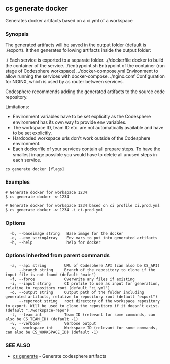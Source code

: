 ## cs generate docker

Generates docker artifacts based on a ci.yml of a workspace

### Synopsis

The generated artifacts will be saved in the output folder (default is ./export).
It then generates following artifacts inside the output folder:

./<service-n> Each service is exported to a separate folder.
./<service-n>/dockerfile docker to build the container of the service.
./<service-n>/entrypoint.sh Entrypoint of the container (run stage of Codesphere workspace).
./docker-compose.yml Environment to allow running the services with docker-compose.
./nginx.conf Configuration for NGINX, which is used by as router between services.

Codesphere recommends adding the generated artifacts to the source code repository.

Limitations:
- Environment variables have to be set explicitly as the Codesphere environment has its own way to provide env variables.
- The workspace ID, team ID etc. are not automatically available and have to be set explicitly.
- Hardcoded workspace urls don't work outside of the Codesphere environment.
- Each dockerfile of your services contain all prepare steps. To have the smallest image possible you would have to delete all unused steps in each service.


```
cs generate docker [flags]
```

### Examples

```
# Generate docker for workspace 1234
$ cs generate docker -w 1234

# Generate docker for workspace 1234 based on ci profile ci.prod.yml
$ cs generate docker -w 1234 -i ci.prod.yml
```

### Options

```
  -b, --baseimage string   Base image for the docker
  -e, --env stringArray    Env vars to put into generated artifacts
  -h, --help               help for docker
```

### Options inherited from parent commands

```
  -a, --api string        URL of Codesphere API (can also be CS_API)
      --branch string     Branch of the repository to clone if the input file is not found (default "main")
  -f, --force             Overwrite any files if existing
  -i, --input string      CI profile to use as input for generation, relative to repository root (default "ci.yml")
  -o, --output string     Output path of the folder including generated artifacts, relative to repository root (default "export")
      --reporoot string   root directory of the workspace repository to export. Will be used to clone the repository if it doesn't exist. (default "./workspace-repo")
  -t, --team int          Team ID (relevant for some commands, can also be CS_TEAM_ID) (default -1)
  -v, --verbose           Verbose output
  -w, --workspace int     Workspace ID (relevant for some commands, can also be CS_WORKSPACE_ID) (default -1)
```

### SEE ALSO

* [cs generate](cs_generate.md)	 - Generate codesphere artifacts

